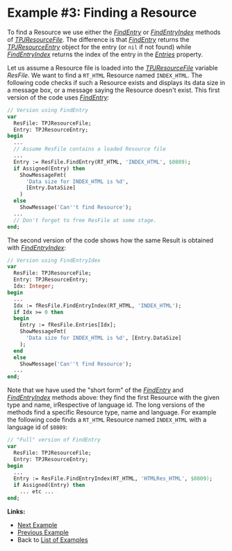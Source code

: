 # Example #3: Finding a Resource

To find a Resource we use either the _[FindEntry](../API/TPJResourceFile-FindEntry.md)_ or _[FindEntryIndex](../API/TPJResourceFile-FindEntryIndex.md)_ methods of _[TPJResourceFile](../API/TPJResourceFile.md)_. The difference is that _[FindEntry](../API/TPJResourceFile-FindEntry.md)_ returns the _[TPJResourceEntry](../API/TPJResourceEntry.md)_ object for the entry (or `nil` if not found) while _[FindEntryIndex](../API/TPJResourceFile-FindEntryIndex.md)_ returns the index of the entry in the _[Entries](../API/TPJResourceFile-Entries.md)_ property.

Let us assume a Resource file is loaded into the _[TPJResourceFile](../API/TPJResourceFile.md)_ variable _ResFile_. We want to find a `RT_HTML` Resource named `INDEX_HTML`. The following code checks if such a Resource exists and displays its data size in a message box, or a message saying the Resource doesn't exist. This first version of the code uses _[FindEntry](../API/TPJResourceFile-FindEntry.md)_:

```pascal
// Version using FindEntry
var
  ResFile: TPJResourceFile;
  Entry: TPJResourceEntry;
begin
  ...
  // Assume ResFile contains a loaded Resource file
  ...
  Entry := ResFile.FindEntry(RT_HTML, 'INDEX_HTML', $0809);
  if Assigned(Entry) then
    ShowMessageFmt(
      'Data size for INDEX_HTML is %d',
      [Entry.DataSize]
    )
  else
    ShowMessage('Can''t find Resource');
  ...
  // Don't forget to free ResFile at some stage.
end;
```

The second version of the code shows how the same Result is obtained with _[FindEntryIndex](../API/TPJResourceFile-FindEntryIndex.md)_:

```pascal
// Version using FindEntryIdex
var
  ResFile: TPJResourceFile;
  Entry: TPJResourceEntry;
  Idx: Integer;
begin
  ...
  Idx := fResFile.FindEntryIndex(RT_HTML, 'INDEX_HTML');
  if Idx >= 0 then
  begin
    Entry := fResFile.Entries[Idx];
    ShowMessageFmt(
      'Data size for INDEX_HTML is %d', [Entry.DataSize]
    );
  end
  else
    ShowMessage('Can''t find Resource');
  ...
end;
```

Note that we have used the "short form" of the _[FindEntry](../API/TPJResourceFile-FindEntry.md)_ and _[FindEntryIndex](../API/TPJResourceFile-FindEntryIndex.md)_ methods above: they find the first Resource with the given type and name, irRespective of language id. The long versions of the methods find a specific Resource type, name and language. For example the following code finds a `RT_HTML` Resource named `INDEX_HTML` with a language id of `$0809`:

```pascal
// "Full" version of FindEntry
var
  ResFile: TPJResourceFile;
  Entry: TPJResourceEntry;
begin
  ...
  Entry := ResFile.FindEntryIndex(RT_HTML, 'HTMLRes_HTML', $0809);
  if Assigned(Entry) then
    ... etc ...
end;
```

**Links:**

  * [Next Example](./Example4.md)
  * [Previous Example](./Example2.md)
  * Back to [List of Examples](../Examples.md)